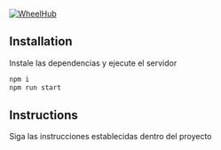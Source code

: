 [![WheelHub](https://wheelhub.es/_nuxt/img/logo@2x.ff6c894.png)](https://wheelhub.es/)

## Installation

Instale las dependencias y ejecute el servidor

```sh
npm i
npm run start
```


## Instructions
Siga las instrucciones establecidas dentro del proyecto
